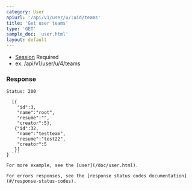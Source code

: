 ```yaml
---
category: User
apiurl: '/api/v1/user/u/:uid/teams'
title: 'Get user teams'
type: 'GET'
sample_doc: 'user.html'
layout: default
---
```


* [Session](#/authentication) Required
* ex. /api/v1/user/u/4/teams

### Response

```Status: 200```
```{"teams":
  [{
    "id":3,
    "name":"root",
    "resume":"",
    "creator":5},
   {"id":32,
    "name":"testteam",
    "resume":"test22",
    "creator":5
   }]
} ```

For more example, see the [user](/doc/user.html).

For errors responses, see the [response status codes documentation](#/response-status-codes).
